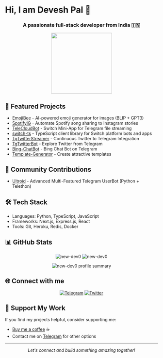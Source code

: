 # Hi, I am Devesh Pal 👋
<h3 align="center">A passionate full-stack developer from India 🇮🇳</h3>


<p align="center">
<img width="200" src="https://media0.giphy.com/media/LLKRc4dEfKH3FHvAGw/giphy.webp?cid=6c09b952a406e9df93b96a7929ebec5bf6dfd93197788592&rid=giphy.webp&ct=g"> 
</p>

## 🚀 Featured Projects
- [EmojiBee](https://github.com/New-dev0/EmojiBee) - AI-powered emoji generator for images (BLIP + GPT3)
- [SpotifyIG](https://github.com/New-dev0/SpotifyIG) - Automate Spotify song sharing to Instagram stories
- [TeleCloudBot](https://github.com/New-dev0/TeleCloudBot) - Switch Mini-App for Telegram file streaming
- [switch-ts](https://github.com/New-dev0/switch-ts) - TypeScript client library for Switch platform bots and apps
- [TgTwitterStreamer](https://github.com/New-dev0/TgTwitterStreamer) - Continuous Twitter to Telegram Integration
- [TgTwitterBot](https://github.com/New-dev0/TgTwitterBot) - Explore Twitter from Telegram
- [Bing-ChatBot](https://github.com/New-dev0/Bing-ChatBot) - Bing Chat Bot on Telegram
- [Template-Generator](https://github.com/New-dev0/Template-Generator) - Create attractive templates

## 🌟 Community Contributions
- [Ultroid](https://github.com/TeamUltroid/Ultroid) - Advanced Multi-Featured Telegram UserBot (Python + Telethon)

## 🛠️ Tech Stack
- Languages: Python, TypeScript, JavaScript
- Frameworks: Next.js, Express.js, React
- Tools: Git, Heroku, Redis, Docker

## 📊 GitHub Stats
<p align="center">
  <img src="https://github-readme-stats.vercel.app/api?username=new-dev0&show_icons=true&theme=radical" alt="new-dev0" />
  <img src="https://github-readme-streak-stats.herokuapp.com/?user=new-dev0&theme=radical" alt="new-dev0" />
</p>
<p align="center">
  <img src="https://github-profile-summary-cards.vercel.app/api/cards/profile-details?username=new-dev0&theme=radical" alt="new-dev0 profile summary" />
</p>


## 🌐 Connect with me
<p align="center">
  <a href="https://t.me/karboncopy"><img alt="Telegram" src="https://img.shields.io/badge/Telegram-2CA5E0?style=for-the-badge&logo=telegram&logoColor=white"/></a>
  <a href="https://twitter.com/NewDev0"><img alt="Twitter" src="https://img.shields.io/badge/Twitter-1DA1F2?style=for-the-badge&logo=twitter&logoColor=white"/></a>
</p>


## 💖 Support My Work
If you find my projects helpful, consider supporting me:
- [Buy me a coffee](https://www.buymeacoffee.com/newdev0) ☕
- Contact me on [Telegram](https://t.me/karboncopy) for other options

<hr>

<p align="center">
  <i>Let's connect and build something amazing together!</i>
</p>